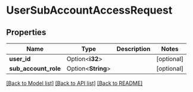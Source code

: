 # UserSubAccountAccessRequest

## Properties

Name | Type | Description | Notes
------------ | ------------- | ------------- | -------------
**user_id** | Option<**i32**> |  | [optional]
**sub_account_role** | Option<**String**> |  | [optional]

[[Back to Model list]](../README.md#documentation-for-models) [[Back to API list]](../README.md#documentation-for-api-endpoints) [[Back to README]](../README.md)


